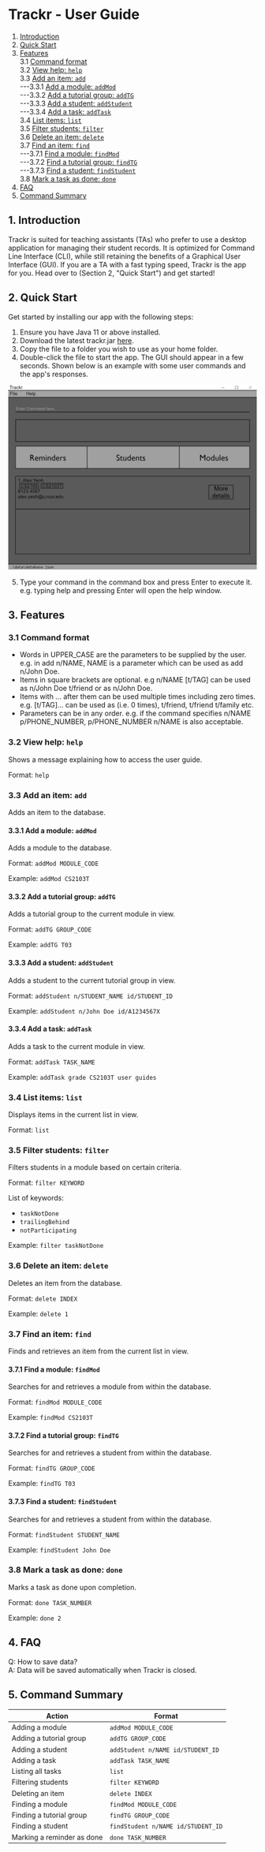# Trackr - User Guide

1. [Introduction](#1-introduction)
2. [Quick Start](#2-quick-start)
3. [Features](#3-features)<br>
   3.1 [Command format](#31-command-format)<br>
   3.2 [View help: `help`](#32-view-help-help)<br>
   3.3 [Add an item: `add`](#33-add-an-item-add)<br>
   ---3.3.1 [Add a module: `addMod`](#331-add-a-module-addmod)<br>
   ---3.3.2 [Add a tutorial group: `addTG`](#332-add-a-tutorial-group-addtg)<br>
   ---3.3.3 [Add a student: `addStudent`](#333-add-a-student-addstudent)<br>
   ---3.3.4 [Add a task: `addTask`](#334-add-a-task-addtask)<br>
   3.4 [List items: `list`](#34-list-items-list)<br>
   3.5 [Filter students: `filter`](#35-filter-students-filter)<br>
   3.6 [Delete an item: `delete`](#36-delete-an-item-delete)<br>
   3.7 [Find an item: `find`](#37-find-an-item-find)<br>
   ---3.7.1 [Find a module: `findMod`](#371-find-a-module-findmod)<br>
   ---3.7.2 [Find a tutorial group: `findTG`](#372-find-a-tutorial-group-findtg)<br>
   ---3.7.3 [Find a student: `findStudent`](#373-find-a-student-findstudent)<br>
   3.8 [Mark a task as done: `done`](#38-mark-a-task-as-done-done)<br>
4. [FAQ](#4-faq)
5. [Command Summary](#5-command-summary)

## 1. Introduction

Trackr is suited for teaching assistants (TAs) who prefer to use a desktop application for managing their student records. It is optimized for Command Line Interface (CLI), while still retaining the benefits of a Graphical User Interface (GUI). If you are a TA with a fast typing speed, Trackr is the app for you. Head over to (Section 2, "Quick Start") and get started!

## 2. Quick Start

Get started by installing our app with the following steps:

1. Ensure you have Java 11 or above installed.
2. Download the latest trackr.jar [here](https://github.com/AY2021S1-CS2103T-W12-2/tp/releases).
3. Copy the file to a folder you wish to use as your home folder.
4. Double-click the file to start the app. The GUI should appear in a few seconds. Shown below is an example with some user commands and the app's responses.

![Ui](images/Ui.png)

5. Type your command in the command box and press Enter to execute it. e.g. typing help and pressing Enter will open the help window.

## 3. Features

### 3.1 Command format

-   Words in UPPER_CASE are the parameters to be supplied by the user.
    e.g. in add n/NAME, NAME is a parameter which can be used as add n/John Doe.
-   Items in square brackets are optional.
    e.g n/NAME [t/TAG] can be used as n/John Doe t/friend or as n/John Doe.
-   Items with …  after them can be used multiple times including zero times.
    e.g. [t/TAG]…  can be used as (i.e. 0 times), t/friend, t/friend t/family etc.
-   Parameters can be in any order.
    e.g. if the command specifies n/NAME p/PHONE_NUMBER, p/PHONE_NUMBER n/NAME is also acceptable.

### 3.2 View help: `help`

Shows a message explaining how to access the user guide.

Format: `help`

### 3.3 Add an item: `add`

Adds an item to the database.

#### 3.3.1 Add a module: `addMod`

Adds a module to the database.

Format: `addMod MODULE_CODE`

Example: `addMod CS2103T`

#### 3.3.2 Add a tutorial group: `addTG`

Adds a tutorial group to the current module in view.

Format: `addTG GROUP_CODE`

Example: `addTG T03`

#### 3.3.3 Add a student: `addStudent`

Adds a student to the current tutorial group in view.

Format: `addStudent n/STUDENT_NAME id/STUDENT_ID`

Example: `addStudent n/John Doe id/A1234567X`

#### 3.3.4 Add a task: `addTask`

Adds a task to the current module in view.

Format: `addTask TASK_NAME`

Example: `addTask grade CS2103T user guides`

### 3.4 List items: `list`

Displays items in the current list in view.

Format: `list`

### 3.5 Filter students: `filter`

Filters students in a module based on certain criteria.

Format: `filter KEYWORD`

List of keywords:

-   `taskNotDone`
-   `trailingBehind`
-   `notParticipating`

Example: `filter taskNotDone`

### 3.6 Delete an item: `delete`

Deletes an item from the database.

Format: `delete INDEX`

Example: `delete 1`

### 3.7 Find an item: `find`

Finds and retrieves an item from the current list in view.

#### 3.7.1 Find a module: `findMod`

Searches for and retrieves a module from within the database.

Format: `findMod MODULE_CODE`

Example: `findMod CS2103T`

#### 3.7.2 Find a tutorial group: `findTG`

Searches for and retrieves a student from within the database.

Format: `findTG GROUP_CODE`

Example: `findTG T03`

#### 3.7.3 Find a student: `findStudent`

Searches for and retrieves a student from within the database.

Format: `findStudent STUDENT_NAME`

Example: `findStudent John Doe`

### 3.8 Mark a task as done: `done`

Marks a task as done upon completion.

Format: `done TASK_NUMBER`

Example: `done 2`

## 4. FAQ

Q: How to save data?<br>
A: Data will be saved automatically when Trackr is closed.

## 5. Command Summary
Action | Format
------------ | -------------
Adding a module | `addMod MODULE_CODE`
Adding a tutorial group | `addTG GROUP_CODE`
Adding a student | `addStudent n/NAME id/STUDENT_ID`
Adding a task | `addTask TASK_NAME`
Listing all tasks | `list`
Filtering students | `filter KEYWORD`
Deleting an item | `delete INDEX`
Finding a module | `findMod MODULE_CODE`
Finding a tutorial group | `findTG GROUP_CODE`
Finding a student | `findStudent n/NAME id/STUDENT_ID`
Marking a reminder as done | `done TASK_NUMBER`